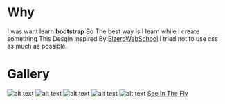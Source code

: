 # Why 
I was want learn **bootstrap** So 
The best way is I learn while I create something
This Desgin inspired By:[ElzeroWebSchool](https://youtube.com/playlist?list=PLDoPjvoNmBAyvm7f--dc6XqkpfDcen_vQ&si=wSBEo5Q1Nsk7J1Pj)
I tried not to use css as much as possible.

# Gallery
![alt text](image.jpg)
![alt text](image.jpg)
![alt text](image.jpg)
![alt text](image.jpg)
![alt text](image.jpg)
[ See In The Fly ](https://u-shen.github.io/Bandi-Web-Site/#) 